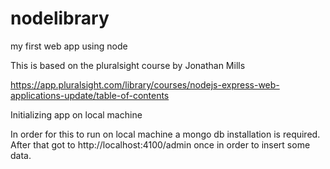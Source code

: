 # nodelibrary
my first web app using node

This is based on the pluralsight course by Jonathan Mills

https://app.pluralsight.com/library/courses/nodejs-express-web-applications-update/table-of-contents

Initializing app on local machine

In order for this to run on local machine a mongo db installation is required.
After that got to http://localhost:4100/admin once in order to insert some data.
